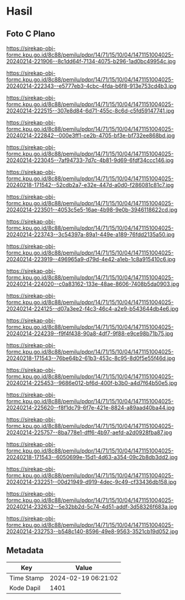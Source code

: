 # Hasil

## Foto C Plano

https://sirekap-obj-formc.kpu.go.id/8c88/pemilu/pdpr/14/71/15/10/04/1471151004025-20240214-221906--8c1dd64f-7134-4075-b296-1ad0bc49954c.jpg

https://sirekap-obj-formc.kpu.go.id/8c88/pemilu/pdpr/14/71/15/10/04/1471151004025-20240214-222343--e5777eb3-4cbc-4fda-b6f8-913e753cd4b3.jpg

https://sirekap-obj-formc.kpu.go.id/8c88/pemilu/pdpr/14/71/15/10/04/1471151004025-20240214-222515--307e8d84-6d71-455c-8c6d-c5fd59147741.jpg

https://sirekap-obj-formc.kpu.go.id/8c88/pemilu/pdpr/14/71/15/10/04/1471151004025-20240214-222842--000e3ff1-ce2b-4705-bf3e-bf732ee868bd.jpg

https://sirekap-obj-formc.kpu.go.id/8c88/pemilu/pdpr/14/71/15/10/04/1471151004025-20240214-223045--7af94733-7d7c-4b81-9d69-6fdf34ccc146.jpg

https://sirekap-obj-formc.kpu.go.id/8c88/pemilu/pdpr/14/71/15/10/04/1471151004025-20240218-171542--52cdb2a7-e32e-447d-a0d0-f286081c81c7.jpg

https://sirekap-obj-formc.kpu.go.id/8c88/pemilu/pdpr/14/71/15/10/04/1471151004025-20240214-223501--4053c5e5-16ae-4b98-9e0b-3946118622cd.jpg

https://sirekap-obj-formc.kpu.go.id/8c88/pemilu/pdpr/14/71/15/10/04/1471151004025-20240214-223743--3c54397a-89a1-449e-a189-76fdd2135a50.jpg

https://sirekap-obj-formc.kpu.go.id/8c88/pemilu/pdpr/14/71/15/10/04/1471151004025-20240214-223919--496965a9-d79d-4e42-a1eb-1c8a915410c6.jpg

https://sirekap-obj-formc.kpu.go.id/8c88/pemilu/pdpr/14/71/15/10/04/1471151004025-20240214-224020--c0a83162-133e-48ae-8606-7408b5da0903.jpg

https://sirekap-obj-formc.kpu.go.id/8c88/pemilu/pdpr/14/71/15/10/04/1471151004025-20240214-224125--d07a3ee2-f4c3-46c4-a2e9-b543644db4e6.jpg

https://sirekap-obj-formc.kpu.go.id/8c88/pemilu/pdpr/14/71/15/10/04/1471151004025-20240214-224239--f9f4f438-90a8-4df7-9f88-e9ce98b71b75.jpg

https://sirekap-obj-formc.kpu.go.id/8c88/pemilu/pdpr/14/71/15/10/04/1471151004025-20240218-171543--76be64b2-61b3-453c-8c95-8d0f5e55f46d.jpg

https://sirekap-obj-formc.kpu.go.id/8c88/pemilu/pdpr/14/71/15/10/04/1471151004025-20240214-225453--9686e012-bf6d-400f-b3b0-a4d7f64b50e5.jpg

https://sirekap-obj-formc.kpu.go.id/8c88/pemilu/pdpr/14/71/15/10/04/1471151004025-20240214-225620--f8f1dc79-6f7e-421e-8824-a89aad40ba44.jpg

https://sirekap-obj-formc.kpu.go.id/8c88/pemilu/pdpr/14/71/15/10/04/1471151004025-20240214-225757--8ba778e1-dff6-4b97-aefd-a2d0928fba87.jpg

https://sirekap-obj-formc.kpu.go.id/8c88/pemilu/pdpr/14/71/15/10/04/1471151004025-20240218-171543--6050699e-15d1-4d63-a354-09c2b8db3dd2.jpg

https://sirekap-obj-formc.kpu.go.id/8c88/pemilu/pdpr/14/71/15/10/04/1471151004025-20240214-232251--00d21949-d919-4dec-9c49-cf33436db158.jpg

https://sirekap-obj-formc.kpu.go.id/8c88/pemilu/pdpr/14/71/15/10/04/1471151004025-20240214-232632--5e32bb2d-5c74-4d51-addf-3d58326f683a.jpg

https://sirekap-obj-formc.kpu.go.id/8c88/pemilu/pdpr/14/71/15/10/04/1471151004025-20240214-232753--b548c140-8596-49e8-9563-3521cb19d052.jpg


## Metadata

| Key        | Value               |
| ---------- | ------------------- |
| Time Stamp | 2024-02-19 06:21:02 |
| Kode Dapil | 1401                |



